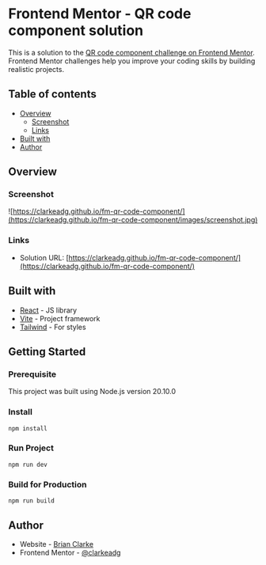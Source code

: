 # Frontend Mentor - QR code component solution

This is a solution to the [QR code component challenge on Frontend Mentor](https://www.frontendmentor.io/challenges/qr-code-component-iux_sIO_H). Frontend Mentor challenges help you improve your coding skills by building realistic projects. 

## Table of contents

- [Overview](#overview)
  - [Screenshot](#screenshot)
  - [Links](#links)
- [Built with](#built-with)
- [Author](#author)

## Overview

### Screenshot

![https://clarkeadg.github.io/fm-qr-code-component/](https://clarkeadg.github.io/fm-qr-code-component/images/screenshot.jpg)

### Links

- Solution URL: [https://clarkeadg.github.io/fm-qr-code-component/](https://clarkeadg.github.io/fm-qr-code-component/)

## Built with

- [React](https://reactjs.org/) - JS library
- [Vite](https://vitejs.dev/) - Project framework
- [Tailwind](https://tailwindcss.com/) - For styles

## Getting Started

### Prerequisite
This project was built using Node.js version 20.10.0

### Install
```
npm install
```

### Run Project
```
npm run dev
```

### Build for Production
```
npm run build
```

## Author

- Website - [Brian Clarke](https://www.clarkeanimation.com)
- Frontend Mentor - [@clarkeadg](https://www.frontendmentor.io/profile/yourusername)

